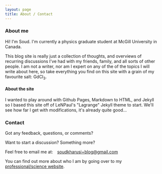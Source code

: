 ```yaml
---
layout: page
title: About / Contact
---
```


### About me

Hi! I'm Soud. I'm currently a physics graduate student at McGill University in Canada.

This blog site is really just a collection of thoughts, and overviews of recurring discussions I've had with my friends, family, and all sorts of other people. I am not a writer, nor am I expert on any of the of the topics I will write about here, so take everything you find on this site with a grain of my favourite salt: GdCl<sub>3</sub>.

#### About the site
I wanted to play around with Github Pages, Markdown to HTML, and Jekyll so I based this site off of LeNPaul's "Lagrange" Jekyll theme to start. We'll see how far I get with modifications, it's already quite good... 


### Contact

Got any feedback, questions, or comments?

Want to start a discussion? Something more?

Feel free to email me at:&emsp;<a href="mailto:soudkharusi+blog@gmail.com">soudkharusi+blog@gmail.com</a>

You can find out more about who I am by going over to my <a href="https://www.physics.mcgill.ca/~soudal" target="_blank">professional/science website</a>.


